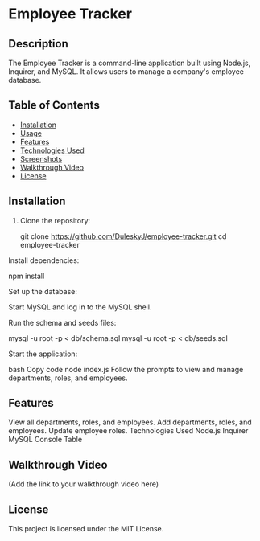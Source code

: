 # Employee Tracker

## Description

The Employee Tracker is a command-line application built using Node.js, Inquirer, and MySQL. It allows users to manage a company's employee database.

## Table of Contents

- [Installation](#installation)
- [Usage](#usage)
- [Features](#features)
- [Technologies Used](#technologies-used)
- [Screenshots](#screenshots)
- [Walkthrough Video](#walkthrough-video)
- [License](#license)

## Installation

1. Clone the repository:

   git clone https://github.com/DuleskyJ/employee-tracker.git
   cd employee-tracker

Install dependencies:

npm install

Set up the database:

Start MySQL and log in to the MySQL shell.

Run the schema and seeds files:

mysql -u root -p < db/schema.sql
mysql -u root -p < db/seeds.sql

Start the application:

bash
Copy code
node index.js
Follow the prompts to view and manage departments, roles, and employees.

## Features
View all departments, roles, and employees.
Add departments, roles, and employees.
Update employee roles.
Technologies Used
Node.js
Inquirer
MySQL
Console Table

## Walkthrough Video
(Add the link to your walkthrough video here)

## License
This project is licensed under the MIT License.
